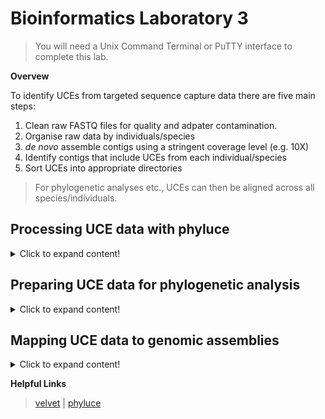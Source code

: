 # Bioinformatics Laboratory 3
>You will need a Unix Command Terminal or PuTTY interface to complete this lab. 

**Overvew**

To identify UCEs from targeted sequence capture data there are five main steps:

1. Clean raw FASTQ files for quality and adpater contamination.
2. Organise raw data by individuals/species
3. *de novo* assemble contigs using a stringent coverage level (e.g. 10X)
4. Identify contigs that include UCEs from each individual/species
5. Sort UCEs into appropriate directories
>For phylogenetic analyses etc., UCEs can then be aligned across all species/individuals. 

## Processing UCE data with phyluce

<details>
  <summary>Click to expand content!</summary>

>Phyluce is a really helpful program for processing targeted sequence capture data. There are seveal tutorials avialable here [here](https://phyluce.readthedocs.io/en/latest/tutorials/index.html)

1. Download the Tertrapod 5k probe sequences (this will be used to identify UCEs from the capture data). The probe set can also be downloaded [here](https://www.ultraconserved.org/)
  
```
wget https://github.com/nhm-herpetology/museum-NGS-training/blob/main/Unit_03/Bioinformatics_Lab/Tetrapods-UCE-5Kv1.fasta
```

2. Next we will download some raw data from the NCBI SRA.
```
wget https://github.com/nhm-herpetology/museum-NGS-training/blob/main/Unit_03/Bioinformatics_Lab/Tetrapods-UCE-5Kv1.fasta
```

  
</details>

## Preparing UCE data for phylogenetic analysis

<details>
  <summary>Click to expand content!</summary>

>There is a really nice tutorial for assembling UCE data woth phyluce available [here](https://phyluce.readthedocs.io/en/latest/tutorials/tutorial-1.html). We will continue working with some of the squamate examples from before.
  
```
cd some_directory
```
</details>

## Mapping UCE data to genomic assemblies

<details>
  <summary>Click to expand content!</summary>

>Aligning UCEs (or any locus) to genomic assemblies is helpful for assessing linkage

We will use the vertebrate 5k UCE probe sequences in FASTA format available [here](insert link), and an example of mapping these UCEs on chromosomes 6 (80.74 Mbp) of *Anolis carolinensis*  

1. Let's install the NCBI Entrez Direct UNIX E-utilities so that we can download genomic sequences 
  
```
wget https://www.ncbi.nlm.nih.gov/books/NBK179288/bin/install-edirect.sh
```
</details>


**Helpful Links**
>[velvet](https://www.ebi.ac.uk/~zerbino/velvet/) | [phyluce](https://phyluce.readthedocs.io/en/latest/)
